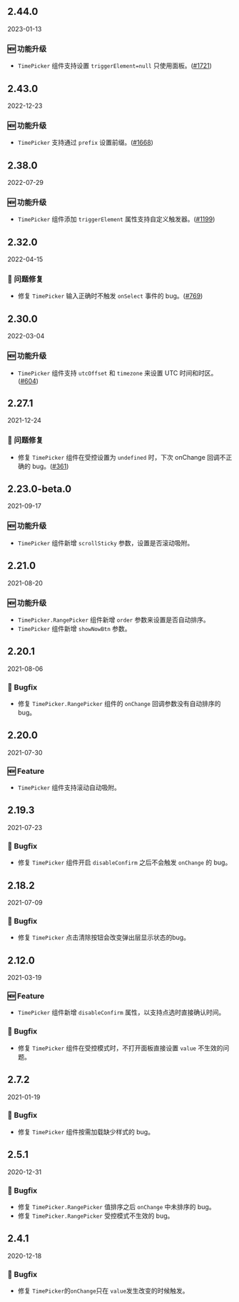 ## 2.44.0

2023-01-13

### 🆕 功能升级

- `TimePicker` 组件支持设置 `triggerElement=null` 只使用面板。([#1721](https://github.com/arco-design/arco-design/pull/1721))

## 2.43.0

2022-12-23

### 🆕 功能升级

- `TimePicker` 支持通过 `prefix` 设置前缀。([#1668](https://github.com/arco-design/arco-design/pull/1668))

## 2.38.0

2022-07-29

### 🆕 功能升级

- `TimePicker` 组件添加 `triggerElement` 属性支持自定义触发器。([#1199](https://github.com/arco-design/arco-design/pull/1199))

## 2.32.0

2022-04-15

### 🐛 问题修复

- 修复 `TimePicker` 输入正确时不触发 `onSelect` 事件的 bug。([#769](https://github.com/arco-design/arco-design/pull/769))

## 2.30.0

2022-03-04

### 🆕 功能升级

- `TimePicker` 组件支持 `utcOffset` 和 `timezone` 来设置 UTC 时间和时区。([#604](https://github.com/arco-design/arco-design/pull/604))

## 2.27.1

2021-12-24

### 🐛 问题修复

- 修复 `TimePicker` 组件在受控设置为 `undefined` 时，下次 onChange 回调不正确的 bug。([#361](https://github.com/arco-design/arco-design/pull/361))

## 2.23.0-beta.0

2021-09-17

### 🆕 功能升级

- `TimePicker` 组件新增 `scrollSticky` 参数，设置是否滚动吸附。

## 2.21.0

2021-08-20

### 🆕 功能升级

- `TimePicker.RangePicker` 组件新增 `order` 参数来设置是否自动排序。
- `TimePicker` 组件新增 `showNowBtn` 参数。

## 2.20.1

2021-08-06

### 🐛 Bugfix

- 修复 `TimePicker.RangePicker` 组件的 `onChange` 回调参数没有自动排序的 bug。



## 2.20.0

2021-07-30

### 🆕 Feature

- `TimePicker` 组件支持滚动自动吸附。

## 2.19.3

2021-07-23

### 🐛 Bugfix

- 修复 `TimePicker` 组件开启 `disableConfirm` 之后不会触发 `onChange` 的 bug。

## 2.18.2

2021-07-09

### 🐛 Bugfix

- 修复 `TimePicker` 点击清除按钮会改变弹出层显示状态的bug。

## 2.12.0

2021-03-19

### 🆕 Feature

- `TimePicker` 组件新增 `disableConfirm` 属性，以支持点选时直接确认时间。

### 🐛 Bugfix

- 修复 `TimePicker` 组件在受控模式时，不打开面板直接设置 `value` 不生效的问题。

## 2.7.2

2021-01-19

### 🐛 Bugfix

- 修复 `TimePicker` 组件按需加载缺少样式的 bug。



## 2.5.1

2020-12-31

### 🐛 Bugfix

- 修复 `TimePicker.RangePicker` 值排序之后 `onChange` 中未排序的 bug。
- 修复 `TimePicker.RangePicker` 受控模式不生效的 bug。

## 2.4.1

2020-12-18

### 🐛 Bugfix

- 修复 `TimePicker`的`onChange`只在 `value`发生改变的时候触发。

